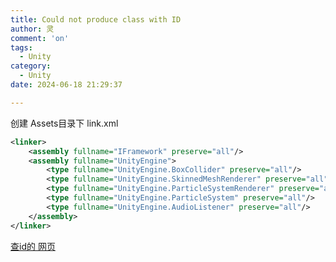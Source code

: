 ```yaml
---
title: Could not produce class with ID
author: 灵
comment: 'on'
tags:
  - Unity
category:
  - Unity
date: 2024-06-18 21:29:37

---
```

创建 Assets目录下 link.xml
``` xml
<linker>
	<assembly fullname="IFramework" preserve="all"/>
	<assembly fullname="UnityEngine">
		<type fullname="UnityEngine.BoxCollider" preserve="all"/>
		<type fullname="UnityEngine.SkinnedMeshRenderer" preserve="all"/>
		<type fullname="UnityEngine.ParticleSystemRenderer" preserve="all"/>
		<type fullname="UnityEngine.ParticleSystem" preserve="all"/>
		<type fullname="UnityEngine.AudioListener" preserve="all"/>
	</assembly>
</linker>
```
[查id的   网页](https://docs.unity3d.com/Manual/ClassIDReference.html)

